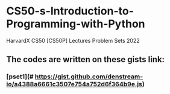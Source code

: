 # CS50-s-Introduction-to-Programming-with-Python
HarvardX CS50 [CS50P] Lectures Problem Sets 2022

## The codes are written on these gists link:
### [pset1](# https://gist.github.com/denstream-io/a4388a6661c3507e754a752d6f364b9e.js)
